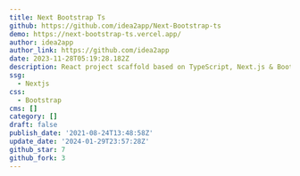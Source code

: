 ```yaml
---
title: Next Bootstrap Ts
github: https://github.com/idea2app/Next-Bootstrap-ts
demo: https://next-bootstrap-ts.vercel.app/
author: idea2app
author_link: https://github.com/idea2app
date: 2023-11-28T05:19:28.182Z
description: React project scaffold based on TypeScript, Next.js & Bootstrap
ssg:
  - Nextjs
css:
  - Bootstrap
cms: []
category: []
draft: false
publish_date: '2021-08-24T13:48:58Z'
update_date: '2024-01-29T23:57:28Z'
github_star: 7
github_fork: 3
---
```

